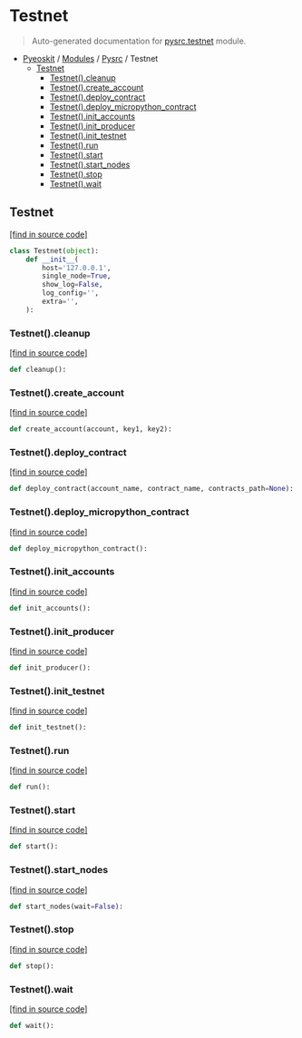 # Testnet

> Auto-generated documentation for [pysrc.testnet](https://github.com/learnforpractice/pyeoskit/blob/master/pysrc/testnet.py) module.

- [Pyeoskit](../README.md#pyeoskit-index) / [Modules](../MODULES.md#pyeoskit-modules) / [Pysrc](index.md#pysrc) / Testnet
    - [Testnet](#testnet)
        - [Testnet().cleanup](#testnetcleanup)
        - [Testnet().create_account](#testnetcreate_account)
        - [Testnet().deploy_contract](#testnetdeploy_contract)
        - [Testnet().deploy_micropython_contract](#testnetdeploy_micropython_contract)
        - [Testnet().init_accounts](#testnetinit_accounts)
        - [Testnet().init_producer](#testnetinit_producer)
        - [Testnet().init_testnet](#testnetinit_testnet)
        - [Testnet().run](#testnetrun)
        - [Testnet().start](#testnetstart)
        - [Testnet().start_nodes](#testnetstart_nodes)
        - [Testnet().stop](#testnetstop)
        - [Testnet().wait](#testnetwait)

## Testnet

[[find in source code]](https://github.com/learnforpractice/pyeoskit/blob/master/pysrc/testnet.py#L21)

```python
class Testnet(object):
    def __init__(
        host='127.0.0.1',
        single_node=True,
        show_log=False,
        log_config='',
        extra='',
    ):
```

### Testnet().cleanup

[[find in source code]](https://github.com/learnforpractice/pyeoskit/blob/master/pysrc/testnet.py#L212)

```python
def cleanup():
```

### Testnet().create_account

[[find in source code]](https://github.com/learnforpractice/pyeoskit/blob/master/pysrc/testnet.py#L283)

```python
def create_account(account, key1, key2):
```

### Testnet().deploy_contract

[[find in source code]](https://github.com/learnforpractice/pyeoskit/blob/master/pysrc/testnet.py#L222)

```python
def deploy_contract(account_name, contract_name, contracts_path=None):
```

### Testnet().deploy_micropython_contract

[[find in source code]](https://github.com/learnforpractice/pyeoskit/blob/master/pysrc/testnet.py#L251)

```python
def deploy_micropython_contract():
```

### Testnet().init_accounts

[[find in source code]](https://github.com/learnforpractice/pyeoskit/blob/master/pysrc/testnet.py#L323)

```python
def init_accounts():
```

### Testnet().init_producer

[[find in source code]](https://github.com/learnforpractice/pyeoskit/blob/master/pysrc/testnet.py#L546)

```python
def init_producer():
```

### Testnet().init_testnet

[[find in source code]](https://github.com/learnforpractice/pyeoskit/blob/master/pysrc/testnet.py#L319)

```python
def init_testnet():
```

### Testnet().run

[[find in source code]](https://github.com/learnforpractice/pyeoskit/blob/master/pysrc/testnet.py#L194)

```python
def run():
```

### Testnet().start

[[find in source code]](https://github.com/learnforpractice/pyeoskit/blob/master/pysrc/testnet.py#L191)

```python
def start():
```

### Testnet().start_nodes

[[find in source code]](https://github.com/learnforpractice/pyeoskit/blob/master/pysrc/testnet.py#L80)

```python
def start_nodes(wait=False):
```

### Testnet().stop

[[find in source code]](https://github.com/learnforpractice/pyeoskit/blob/master/pysrc/testnet.py#L205)

```python
def stop():
```

### Testnet().wait

[[find in source code]](https://github.com/learnforpractice/pyeoskit/blob/master/pysrc/testnet.py#L218)

```python
def wait():
```

